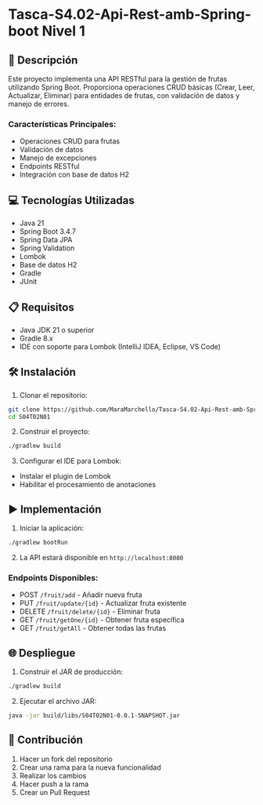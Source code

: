# Tasca-S4.02-Api-Rest-amb-Spring-boot Nivel 1

## 📄 Descripción
Este proyecto implementa una API RESTful para la gestión de frutas utilizando Spring Boot. Proporciona operaciones CRUD básicas (Crear, Leer, Actualizar, Eliminar) para entidades de frutas, con validación de datos y manejo de errores.

### Características Principales:
- Operaciones CRUD para frutas
- Validación de datos
- Manejo de excepciones
- Endpoints RESTful
- Integración con base de datos H2

## 💻 Tecnologías Utilizadas
- Java 21
- Spring Boot 3.4.7
- Spring Data JPA
- Spring Validation
- Lombok
- Base de datos H2
- Gradle
- JUnit

## 📋 Requisitos
- Java JDK 21 o superior
- Gradle 8.x
- IDE con soporte para Lombok (IntelliJ IDEA, Eclipse, VS Code)

## 🛠️ Instalación
1. Clonar el repositorio:
```bash
git clone https://github.com/MaraMarchello/Tasca-S4.02-Api-Rest-amb-Spring-boot-Nivel-1
cd S04T02N01
```

2. Construir el proyecto:
```bash
./gradlew build
```

3. Configurar el IDE para Lombok:
- Instalar el plugin de Lombok
- Habilitar el procesamiento de anotaciones

## ▶️ Implementación
1. Iniciar la aplicación:
```bash
./gradlew bootRun
```

2. La API estará disponible en `http://localhost:8080`

### Endpoints Disponibles:
- POST `/fruit/add` - Añadir nueva fruta
- PUT `/fruit/update/{id}` - Actualizar fruta existente
- DELETE `/fruit/delete/{id}` - Eliminar fruta
- GET `/fruit/getOne/{id}` - Obtener fruta específica
- GET `/fruit/getAll` - Obtener todas las frutas

## 🌐 Despliegue
1. Construir el JAR de producción:
```bash
./gradlew build
```

2. Ejecutar el archivo JAR:
```bash
java -jar build/libs/S04T02N01-0.0.1-SNAPSHOT.jar
```

## 🤝 Contribución
1. Hacer un fork del repositorio
2. Crear una rama para la nueva funcionalidad
3. Realizar los cambios
4. Hacer push a la rama
5. Crear un Pull Request 
